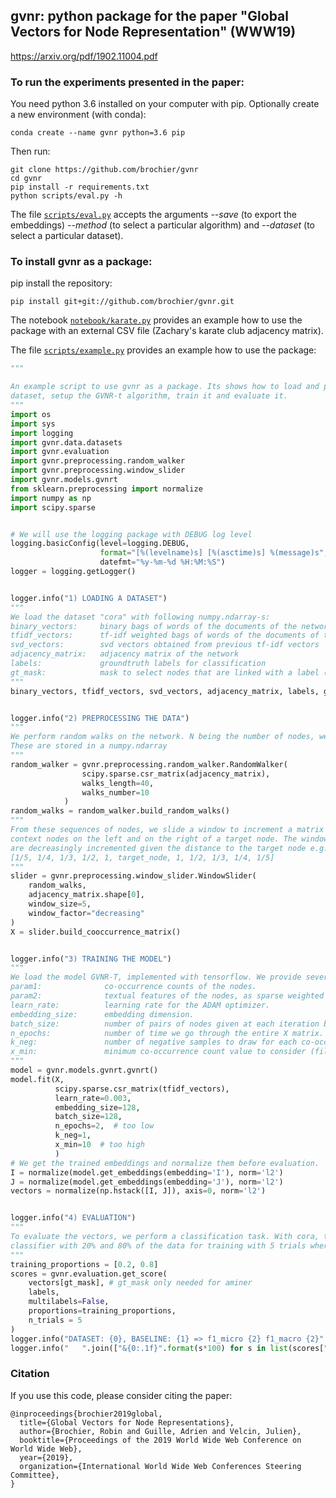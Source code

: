 ## **gvnr**: python package for the paper "Global Vectors for Node Representation" (WWW19)
https://arxiv.org/pdf/1902.11004.pdf

### To run the experiments presented in the paper:

You need python 3.6 installed on your computer with pip. Optionally create a new environment (with conda):
    
    conda create --name gvnr python=3.6 pip
    
Then run:

    git clone https://github.com/brochier/gvnr
    cd gvnr
    pip install -r requirements.txt 
    python scripts/eval.py -h
    
The file [`scripts/eval.py`](https://github.com/brochier/gvnr/blob/master/scripts/eval.py) accepts the arguments *--save* (to export the embeddings) *--method* (to select a particular algorithm) and *--dataset* (to select a particular dataset).


### To install gvnr as a package:

pip install the repository:

    pip install git+git://github.com/brochier/gvnr.git
    
The notebook [`notebook/karate.py`](https://github.com/brochier/gvnr/blob/master/notebook/karate.ipynb) provides an example how to use the package with an external CSV file (Zachary's karate club adjacency matrix).
    
The file [`scripts/example.py`](https://github.com/brochier/gvnr/blob/master/scripts/example.py) provides an example how to use the package:

```python
"""

An example script to use gvnr as a package. Its shows how to load and process a
dataset, setup the GVNR-t algorithm, train it and evaluate it.
"""
import os
import sys
import logging
import gvnr.data.datasets
import gvnr.evaluation
import gvnr.preprocessing.random_walker
import gvnr.preprocessing.window_slider
import gvnr.models.gvnrt
from sklearn.preprocessing import normalize
import numpy as np
import scipy.sparse


# We will use the logging package with DEBUG log level
logging.basicConfig(level=logging.DEBUG,
                    format="[%(levelname)s] [%(asctime)s] %(message)s",
                    datefmt="%y-%m-%d %H:%M:%S")
logger = logging.getLogger()


logger.info("1) LOADING A DATASET")
"""
We load the dataset "cora" with following numpy.ndarray-s:
binary_vectors:     binary bags of words of the documents of the network (only for "cora" and "citeseer")
tfidf_vectors:      tf-idf weighted bags of words of the documents of the network (only for "cora" and "citeseer")      
svd_vectors:        svd vectors obtained from previous tf-idf vectors
adjacency_matrix:   adjacency matrix of the network
labels:             groundtruth labels for classification
gt_mask:            mask to select nodes that are linked with a label (only useful with aminer)
"""
binary_vectors, tfidf_vectors, svd_vectors, adjacency_matrix, labels, gt_mask = gvnr.data.datasets.get_dataset("cora")


logger.info("2) PREPROCESSING THE DATA")
"""
We perform random walks on the network. N being the number of nodes, we get N*10 sequences of nodes of lengths 40.
These are stored in a numpy.ndarray  
"""
random_walker = gvnr.preprocessing.random_walker.RandomWalker(
                scipy.sparse.csr_matrix(adjacency_matrix),
                walks_length=40,
                walks_number=10
            )
random_walks = random_walker.build_random_walks()
"""
From these sequences of nodes, we slide a window to increment a matrix of counts of co-occurring nodes. We look 5
context nodes on the left and on the right of a target node. The window_factor is chosen such that co-occurrence counts
are decreasingly incremented given the distance to the target node e.g:
[1/5, 1/4, 1/3, 1/2, 1, target_node, 1, 1/2, 1/3, 1/4, 1/5] 
"""
slider = gvnr.preprocessing.window_slider.WindowSlider(
    random_walks,
    adjacency_matrix.shape[0],
    window_size=5,
    window_factor="decreasing"
)
X = slider.build_cooccurrence_matrix()


logger.info("3) TRAINING THE MODEL")
"""
We load the model GVNR-T, implemented with tensorflow. We provide several parameters:
param1:              co-occurrence counts of the nodes.
param2:              textual features of the nodes, as sparse weighted bag of words.
learn_rate:          learning rate for the ADAM optimizer.
embedding_size:      embedding dimension.
batch_size:          number of pairs of nodes given at each iteration before updating the parameters.
n_epochs:            number of time we go through the entire X matrix.
k_neg:               number of negative samples to draw for each co-occurrence.
x_min:               minimum co-occurrence count value to consider (filtering X).                 
"""
model = gvnr.models.gvnrt.gvnrt()
model.fit(X,
          scipy.sparse.csr_matrix(tfidf_vectors),
          learn_rate=0.003,
          embedding_size=128,
          batch_size=128,
          n_epochs=2,  # too low
          k_neg=1,
          x_min=10  # too high
          )
# We get the trained embeddings and normalize them before evaluation.
I = normalize(model.get_embeddings(embedding='I'), norm='l2')
J = normalize(model.get_embeddings(embedding='J'), norm='l2')
vectors = normalize(np.hstack([I, J]), axis=0, norm='l2')


logger.info("4) EVALUATION")
"""
To evaluate the vectors, we perform a classification task. With cora, there is only 1 label per node. We train a linear
classifier with 20% and 80% of the data for training with 5 trials where training data are randomly sampled.  
"""
training_proportions = [0.2, 0.8]
scores = gvnr.evaluation.get_score(
    vectors[gt_mask], # gt_mask only needed for aminer
    labels,
    multilabels=False,
    proportions=training_proportions,
    n_trials = 5
)
logger.info("DATASET: {0}, BASELINE: {1} => f1_micro {2} f1_macro {2}".format("Cora", "GVNR-t", training_proportions))
logger.info("   ".join(["&{0:.1f}".format(s*100) for s in list(scores["f1_micro"]) + list(scores["f1_macro"]) ] ))
```



### Citation

If you use this code, please consider citing the paper:

    @inproceedings{brochier2019global,
      title={Global Vectors for Node Representations},
      author={Brochier, Robin and Guille, Adrien and Velcin, Julien},
      booktitle={Proceedings of the 2019 World Wide Web Conference on World Wide Web},
      year={2019},
      organization={International World Wide Web Conferences Steering Committee},
    }
    
